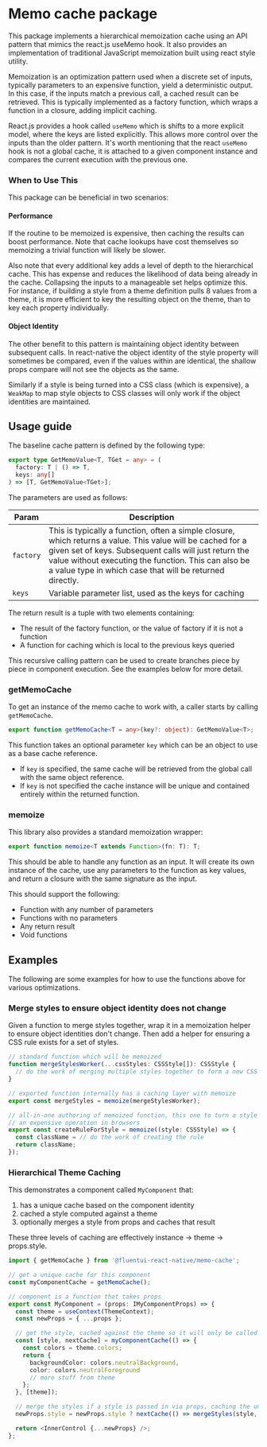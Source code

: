 # Memo cache package

This package implements a hierarchical memoization cache using an API pattern that mimics the react.js useMemo hook. It also provides an implementation of traditional JavaScript memoization built using react style utility.

Memoization is an optimization pattern used when a discrete set of inputs, typically parameters to an expensive function, yield a deterministic output. In this case, if the inputs match a previous call, a cached result can be retrieved. This is typically implemented as a factory function, which wraps a function in a closure, adding implicit caching.

React.js provides a hook called `useMemo` which is shifts to a more explicit model, where the keys are listed explicitly. This allows more control over the inputs than the older pattern. It's worth mentioning that the react `useMemo` hook is not a global cache, it is attached to a given component instance and compares the current execution with the previous one.

### When to Use This

This package can be beneficial in two scenarios:

#### Performance

If the routine to be memoized is expensive, then caching the results can boost performance. Note that cache lookups have cost themselves so memoizing a trivial function will likely be slower.

Also note that every additional key adds a level of depth to the hierarchical cache. This has expense and reduces the likelihood of data being already in the cache. Collapsing the inputs to a manageable set helps optimize this. For instance, if building a style from a theme definition pulls 8 values from a theme, it is more efficient to key the resulting object on the theme, than to key each property individually.

#### Object Identity

The other benefit to this pattern is maintaining object identity between subsequent calls. In react-native the object identity of the style property will sometimes be compared, even if the values within are identical, the shallow props compare will not see the objects as the same.

Similarly if a style is being turned into a CSS class (which is expensive), a `WeakMap` to map style objects to CSS classes will only work if the object identities are maintained.

## Usage guide

The baseline cache pattern is defined by the following type:

```ts
export type GetMemoValue<T, TGet = any> = (
  factory: T | () => T,
  keys: any[]
) => [T, GetMemoValue<TGet>];
```

The parameters are used as follows:

| Param     | Description                                                                                                                                                                                                                                                                             |
| --------- | --------------------------------------------------------------------------------------------------------------------------------------------------------------------------------------------------------------------------------------------------------------------------------------- |
| `factory` | This is typically a function, often a simple closure, which returns a value. This value will be cached for a given set of keys. Subsequent calls will just return the value without executing the function. This can also be a value type in which case that will be returned directly. |
| `keys`    | Variable parameter list, used as the keys for caching                                                                                                                                                                                                                                   |

The return result is a tuple with two elements containing:

- The result of the factory function, or the value of factory if it is not a function
- A function for caching which is local to the previous keys queried

This recursive calling pattern can be used to create branches piece by piece in component execution. See the examples below for more detail.

### getMemoCache

To get an instance of the memo cache to work with, a caller starts by calling `getMemoCache`.

```ts
export function getMemoCache<T = any>(key?: object): GetMemoValue<T>;
```

This function takes an optional parameter `key` which can be an object to use as a base cache reference.

- If `key` is specified, the same cache will be retrieved from the global call with the same object reference.
- If `key` is not specified the cache instance will be unique and contained entirely within the returned function.

### memoize

This library also provides a standard memoization wrapper:

```ts
export function memoize<T extends Function>(fn: T): T;
```

This should be able to handle any function as an input. It will create its own instance of the cache, use any parameters to the function as key values, and return a closure with the same signature as the input.

This should support the following:

- Function with any number of parameters
- Functions with no parameters
- Any return result
- Void functions

## Examples

The following are some examples for how to use the functions above for various optimizations.

### Merge styles to ensure object identity does not change

Given a function to merge styles together, wrap it in a memoization helper to ensure object identities don't change. Then add a helper for ensuring a CSS rule exists for a set of styles.

```ts
// standard function which will be memoized
function mergeStylesWorker(...cssStyles: CSSStyle[]): CSSStyle {
  // do the work of merging multiple styles together to form a new CSS style
}

// exported function internally has a caching layer with memoize
export const mergeStyles = memoize(mergeStylesWorker);

// all-in-one authoring of memoized function, this one to turn a style into a CSS class, traditionally
// an expensive operation in browsers
export const createRuleForStyle = memoize((style: CSSStyle) => {
  const className = // do the work of creating the rule
  return className;
});
```

### Hierarchical Theme Caching

This demonstrates a component called `MyComponent` that:

1. has a unique cache based on the component identity
2. cached a style computed against a theme
3. optionally merges a style from props and caches that result

These three levels of caching are effectively instance -> theme -> props.style.

```ts
import { getMemoCache } from '@fluentui-react-native/memo-cache';

// get a unique cache for this component
const myComponentCache = getMemoCache();

// component is a function that takes props
export const MyComponent = (props: IMyComponentProps) => {
  const theme = useContext(ThemeContext);
  const newProps = { ...props };

  // get the style, cached against the theme so it will only be called once, note that because
  const [style, nextCache] = myComponentCache(() => {
    const colors = theme.colors;
    return {
      backgroundColor: colors.neutralBackground,
      color: colors.neutralForeground
      // more stuff from theme
    };
  }, [theme]);

  // merge the styles if a style is passed in via props, caching the union to ensure consistent object identity
  newProps.style = newProps.style ? nextCache(() => mergeStyles(style, newProps.style), [newProps.style])[0] : style;

  return <InnerControl {...newProps} />;
};
```

